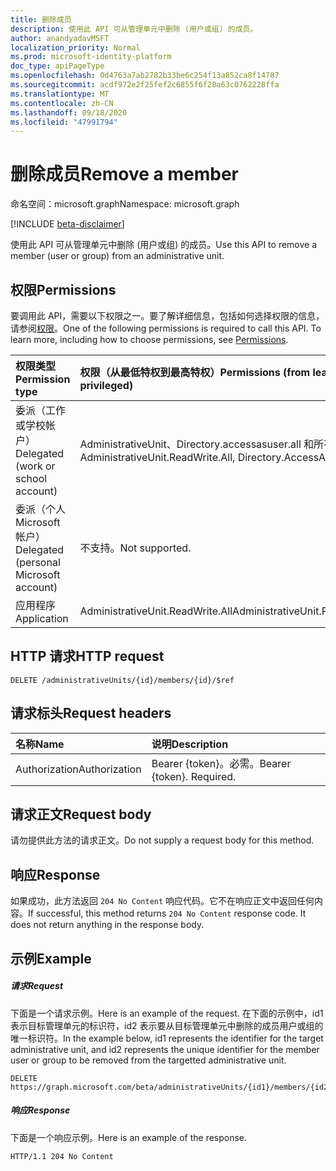 ```yaml
---
title: 删除成员
description: 使用此 API 可从管理单元中删除 (用户或组) 的成员。
author: anandyadavMSFT
localization_priority: Normal
ms.prod: microsoft-identity-platform
doc_type: apiPageType
ms.openlocfilehash: 0d4763a7ab2782b33be6c254f13a852ca8f14787
ms.sourcegitcommit: acdf972e2f25fef2c6855f6f28a63c0762228ffa
ms.translationtype: MT
ms.contentlocale: zh-CN
ms.lasthandoff: 09/18/2020
ms.locfileid: "47991794"
---
```

# <a name="remove-a-member"></a><span data-ttu-id="0f069-103">删除成员</span><span class="sxs-lookup"><span data-stu-id="0f069-103">Remove a member</span></span>

<span data-ttu-id="0f069-104">命名空间：microsoft.graph</span><span class="sxs-lookup"><span data-stu-id="0f069-104">Namespace: microsoft.graph</span></span>

[!INCLUDE [beta-disclaimer](../../includes/beta-disclaimer.md)]

<span data-ttu-id="0f069-105">使用此 API 可从管理单元中删除 (用户或组) 的成员。</span><span class="sxs-lookup"><span data-stu-id="0f069-105">Use this API to remove a member (user or group) from an administrative unit.</span></span>

## <a name="permissions"></a><span data-ttu-id="0f069-106">权限</span><span class="sxs-lookup"><span data-stu-id="0f069-106">Permissions</span></span>
<span data-ttu-id="0f069-p101">要调用此 API，需要以下权限之一。要了解详细信息，包括如何选择权限的信息，请参阅[权限](/graph/permissions-reference)。</span><span class="sxs-lookup"><span data-stu-id="0f069-p101">One of the following permissions is required to call this API. To learn more, including how to choose permissions, see [Permissions](/graph/permissions-reference).</span></span>


|<span data-ttu-id="0f069-109">权限类型</span><span class="sxs-lookup"><span data-stu-id="0f069-109">Permission type</span></span>      | <span data-ttu-id="0f069-110">权限（从最低特权到最高特权）</span><span class="sxs-lookup"><span data-stu-id="0f069-110">Permissions (from least to most privileged)</span></span>              |
|:--------------------|:---------------------------------------------------------|
|<span data-ttu-id="0f069-111">委派（工作或学校帐户）</span><span class="sxs-lookup"><span data-stu-id="0f069-111">Delegated (work or school account)</span></span> | <span data-ttu-id="0f069-112">AdministrativeUnit、Directory.accessasuser.all 和所有</span><span class="sxs-lookup"><span data-stu-id="0f069-112">AdministrativeUnit.ReadWrite.All, Directory.AccessAsUser.All</span></span>    |
|<span data-ttu-id="0f069-113">委派（个人 Microsoft 帐户）</span><span class="sxs-lookup"><span data-stu-id="0f069-113">Delegated (personal Microsoft account)</span></span> | <span data-ttu-id="0f069-114">不支持。</span><span class="sxs-lookup"><span data-stu-id="0f069-114">Not supported.</span></span>    |
|<span data-ttu-id="0f069-115">应用程序</span><span class="sxs-lookup"><span data-stu-id="0f069-115">Application</span></span> | <span data-ttu-id="0f069-116">AdministrativeUnit.ReadWrite.All</span><span class="sxs-lookup"><span data-stu-id="0f069-116">AdministrativeUnit.ReadWrite.All</span></span> |

## <a name="http-request"></a><span data-ttu-id="0f069-117">HTTP 请求</span><span class="sxs-lookup"><span data-stu-id="0f069-117">HTTP request</span></span>
<!-- { "blockType": "ignored" } -->
```http
DELETE /administrativeUnits/{id}/members/{id}/$ref
```
## <a name="request-headers"></a><span data-ttu-id="0f069-118">请求标头</span><span class="sxs-lookup"><span data-stu-id="0f069-118">Request headers</span></span>
| <span data-ttu-id="0f069-119">名称</span><span class="sxs-lookup"><span data-stu-id="0f069-119">Name</span></span>      |<span data-ttu-id="0f069-120">说明</span><span class="sxs-lookup"><span data-stu-id="0f069-120">Description</span></span>|
|:----------|:----------|
| <span data-ttu-id="0f069-121">Authorization</span><span class="sxs-lookup"><span data-stu-id="0f069-121">Authorization</span></span>  | <span data-ttu-id="0f069-p102">Bearer {token}。必需。</span><span class="sxs-lookup"><span data-stu-id="0f069-p102">Bearer {token}. Required.</span></span> |

## <a name="request-body"></a><span data-ttu-id="0f069-124">请求正文</span><span class="sxs-lookup"><span data-stu-id="0f069-124">Request body</span></span>
<span data-ttu-id="0f069-125">请勿提供此方法的请求正文。</span><span class="sxs-lookup"><span data-stu-id="0f069-125">Do not supply a request body for this method.</span></span>

## <a name="response"></a><span data-ttu-id="0f069-126">响应</span><span class="sxs-lookup"><span data-stu-id="0f069-126">Response</span></span>

<span data-ttu-id="0f069-p103">如果成功，此方法返回 `204 No Content` 响应代码。它不在响应正文中返回任何内容。</span><span class="sxs-lookup"><span data-stu-id="0f069-p103">If successful, this method returns `204 No Content` response code. It does not return anything in the response body.</span></span>

## <a name="example"></a><span data-ttu-id="0f069-129">示例</span><span class="sxs-lookup"><span data-stu-id="0f069-129">Example</span></span>
##### <a name="request"></a><span data-ttu-id="0f069-130">请求</span><span class="sxs-lookup"><span data-stu-id="0f069-130">Request</span></span>
<span data-ttu-id="0f069-131">下面是一个请求示例。</span><span class="sxs-lookup"><span data-stu-id="0f069-131">Here is an example of the request.</span></span> <span data-ttu-id="0f069-132">在下面的示例中，id1 表示目标管理单元的标识符，id2 表示要从目标管理单元中删除的成员用户或组的唯一标识符。</span><span class="sxs-lookup"><span data-stu-id="0f069-132">In the example below, id1 represents the identifier for the target administrative unit, and id2 represents the unique identifier for the member user or group to be removed from the targetted administrative unit.</span></span> 

```http
DELETE https://graph.microsoft.com/beta/administrativeUnits/{id1}/members/{id2}/$ref
```

##### <a name="response"></a><span data-ttu-id="0f069-133">响应</span><span class="sxs-lookup"><span data-stu-id="0f069-133">Response</span></span>
<span data-ttu-id="0f069-134">下面是一个响应示例。</span><span class="sxs-lookup"><span data-stu-id="0f069-134">Here is an example of the response.</span></span>
 
```http
HTTP/1.1 204 No Content
```


